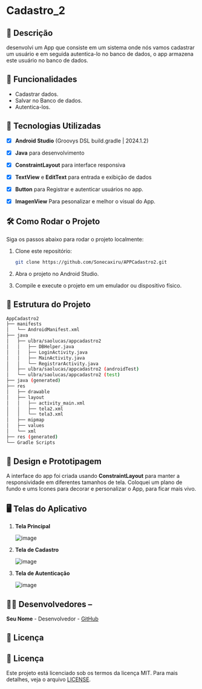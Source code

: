 # **Cadastro_2**

## 📱 Descrição

desenvolvi um App que consiste em um
sistema onde nós vamos cadastrar um usuário e em seguida
autentica-lo no banco de dados, o app armazena este usuário
no banco de dados.


## 🔧 Funcionalidades

- Cadastrar dados.
- Salvar no Banco de dados.
- Autentica-los.


## 🚀 Tecnologias Utilizadas

- [x] **Android Studio** (Groovys DSL build.gradle | 2024.1.2)
- [x] **Java** para desenvolvimento
- [x] **ConstraintLayout** para interface responsiva
- [x] **TextView** e **EditText** para entrada e exibição de dados
- [x] **Button**  para Registrar e autenticar usuários no app.
- [x] **ImagenView** Para pesonalizar e melhor o visual do App.


## 🛠️ Como Rodar o Projeto

Siga os passos abaixo para rodar o projeto localmente:

1. Clone este repositório:

    ```bash
    git clone https://github.com/Sonecaxiru/APPCadastro2.git

    ```

2. Abra o projeto no Android Studio.
3. Compile e execute o projeto em um emulador ou dispositivo físico.

## 📂 Estrutura do Projeto

```bash
AppCadastro2
├── manifests
│   └── AndroidManifest.xml
├── java
│   ├── ulbra/saolucas/appcadastro2
│   │   ├── DBHelper.java
│   │   ├── LoginActivity.java
│   │   ├── MainActivity.java
│   │   └── RegistrarActivity.java
│   ├── ulbra/saolucas/appcadastro2 (androidTest)
│   └── ulbra/saolucas/appcadastro2 (test)
├── java (generated)
├── res
│   ├── drawable
│   ├── layout
│   │   ├── activity_main.xml
│   │   ├── tela2.xml
│   │   └── tela3.xml
│   ├── mipmap
│   ├── values
│   └── xml
├── res (generated)
└── Gradle Scripts
```


## 🎨 Design e Prototipagem

A interface do app foi criada usando **ConstraintLayout** para manter a responsividade em diferentes tamanhos de tela.
Coloquei um plano de fundo e ums Icones para decorar e personalizar o App, para ficar mais vivo.



 ## 🖥️ Telas do Aplicativo

 1. **Tela Principal**

    ![image](https://github.com/user-attachments/assets/b7f47d6c-d096-44f2-92fb-dd93432fda89)

 2. **Tela de Cadastro**

    ![image](https://github.com/user-attachments/assets/e4650114-4f2a-4bd1-8060-137d8907ac22)

 3. **Tela de Autenticação**

    ![image](https://github.com/user-attachments/assets/4a9c170d-c14e-4e20-8523-742747605abf)



## 👨‍💻 Desenvolvedores –

**Seu Nome** - Desenvolvedor - [GitHub](https://github.com/Sonecaxiru)
 
 ## 📄 Licença
 

 ## 📄 Licença


Este projeto está licenciado sob os termos da licença MIT. 
Para mais
detalhes, veja o arquivo [LICENSE](https://github.com/Sonecaxiru/APPCadastro2/blob/master/LICENSE).

   

    
